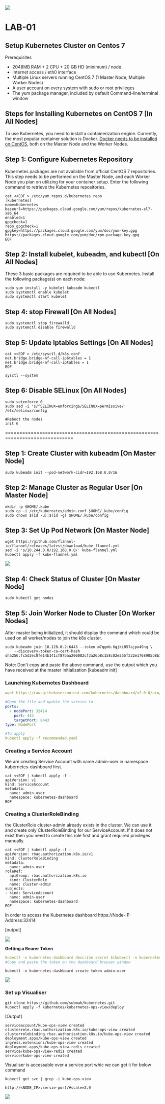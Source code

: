 
<img src="https://github.com/submah/kubernetes/blob/dev/images/c4logo.png">

**LAB-01**
=======================================================================================================================================

## Setup Kubernetes Cluster on Centos 7
Prerequisites

- 2048MB RAM + 2 CPU + 20 GB HD (minimum) / node
- Internet access / eth0 interface
- Multiple Linux servers running CentOS 7 (1 Master Node, Multiple Worker Nodes)
- A user account on every system with sudo or root privileges
- The yum package manager, included by default Command-line/terminal window


## Steps for Installing Kubernetes on CentOS 7  [In All Nodes]

To use Kubernetes, you need to install a containerization engine. Currently, the most popular container solution is Docker. 
[Docker needs to be installed on CentOS](https://raw.githubusercontent.com/submah/docker-tutorials/master/docs/install_docker_centos7.md), both on the Master Node and the Worker Nodes.

## Step 1: Configure Kubernetes Repository
Kubernetes packages are not available from official CentOS 7 repositories. This step needs to be performed on the Master Node, and each Worker Node you plan on utilizing for your container setup. Enter the following command to retrieve the Kubernetes repositories.

```
cat <<EOF > /etc/yum.repos.d/kubernetes.repo
[kubernetes]
name=Kubernetes
baseurl=https://packages.cloud.google.com/yum/repos/kubernetes-el7-x86_64
enabled=1
gpgcheck=1
repo_gpgcheck=1
gpgkey=https://packages.cloud.google.com/yum/doc/yum-key.gpg https://packages.cloud.google.com/yum/doc/rpm-package-key.gpg
EOF
```
## Step 2: Install kubelet, kubeadm, and kubectl [On All Nodes]
These 3 basic packages are required to be able to use Kubernetes. Install the following package(s) on each node:

```
sudo yum install -y kubelet kubeadm kubectl
sudo systemctl enable kubelet
sudo systemctl start kubelet

```

## Step 4: stop  Firewall [On All Nodes]
```
sudo systemctl stop firewalld
sudo systemctl disable firewalld
```

## Step 5: Update Iptables Settings [On All Nodes]

```
cat <<EOF > /etc/sysctl.d/k8s.conf
net.bridge.bridge-nf-call-ip6tables = 1
net.bridge.bridge-nf-call-iptables = 1
EOF

sysctl --system

```

## Step 6: Disable SELinux [On All Nodes]

```
sudo setenforce 0
sudo sed -i 's/^SELINUX=enforcing$/SELINUX=permissive/' /etc/selinux/config

#Reboot the nodes
init 6
```
==============================================================================

## Step 1: Create Cluster with kubeadm [On Master Node]

```
sudo kubeadm init --pod-network-cidr=192.168.0.0/16
```

## Step 2: Manage Cluster as Regular User [On Master Node]

```
mkdir -p $HOME/.kube
sudo cp -i /etc/kubernetes/admin.conf $HOME/.kube/config
sudo chown $(id -u):$(id -g) $HOME/.kube/config
```
## Step 3: Set Up Pod Network [On Master Node]

```
wget https://github.com/flannel-io/flannel/releases/latest/download/kube-flannel.yml
sed -i 's/10.244.0.0/192.168.0.0/' kube-flannel.yml
kubectl apply -f kube-flannel.yml
```
<img src="../images/get-nodes.png">

## Step 4: Check Status of Cluster [On Master Node]
```
sudo kubectl get nodes
```

## Step 5: Join Worker Node to Cluster [On Worker Nodes]
After master being initialized, it should display the command which could be used on all worker/nodes to join the k8s cluster.
```
sudo kubeadm join 10.128.0.2:6443 --token m7qgmb.6gjki057ajpo49nq \
    --discovery-token-ca-cert-hash sha256:fc5d3ec0fe14b141cf87baa206082cf3a26b8c158c02e255f232e1768905b8b7
```
Note: Don't copy and paste the above command, use the output which you have received at the master initialization [kubeadm init]

### Launching Kubernetes Dashboard
```yml
wget https://raw.githubusercontent.com/kubernetes/dashboard/v2.0.0/aio/deploy/recommended.yaml

#Open the file and update the service to
ports:
  - nodePort: 32414
    port: 443
    targetPort: 8443
type: NodePort

#To apply 
kubectl apply -f recommended.yaml
```

### Creating a Service Account
We are creating Service Account with name admin-user in namespace kubernetes-dashboard first.
```
cat <<EOF | kubectl apply -f -
apiVersion: v1
kind: ServiceAccount
metadata:
  name: admin-user
  namespace: kubernetes-dashboard
EOF
```

### Creating a ClusterRoleBinding
the ClusterRole cluster-admin already exists in the cluster. We can use it and create only ClusterRoleBinding for our ServiceAccount. If it does not exist then you need to create this role first and grant required privileges manually.
```
cat <<EOF | kubectl apply -f -
apiVersion: rbac.authorization.k8s.io/v1
kind: ClusterRoleBinding
metadata:
  name: admin-user
roleRef:
  apiGroup: rbac.authorization.k8s.io
  kind: ClusterRole
  name: cluster-admin
subjects:
- kind: ServiceAccount
  name: admin-user
  namespace: kubernetes-dashboard
EOF
```

In order to access the Kubernetes dashboard https://Node-IP-Address:32414 

[output]

<img src="../images/kubernetes-dashboard-token.png">

__Getting a Bearer Token__
```yml
kubectl -n kubernetes-dashboard describe secret $(kubectl -n kubernetes-dashboard get secret | grep admin-user | awk '{print $1}')
#Copy and paste the token on the dashboard browser window
```
```
kubectl -n kubernetes-dashboard create token admin-user
```
<img src="../images/kubernetes-dashboard.png">


### Set up Visualiser
```
git clone https://github.com/submah/kubernetes.git
kubectl apply -f kubernetes/kubernetes-ops-view/deploy
```
[Output]
```
serviceaccount/kube-ops-view created
clusterrole.rbac.authorization.k8s.io/kube-ops-view created
clusterrolebinding.rbac.authorization.k8s.io/kube-ops-view created
deployment.apps/kube-ops-view created
ingress.extensions/kube-ops-view created
deployment.apps/kube-ops-view-redis created
service/kube-ops-view-redis created
service/kube-ops-view created
```

Visualiser is accessable over a service port whic we can get it for below command

```
kubectl get svc | grep -i kube-ops-view
```


```
http://<NODE_IP>:servie-port/#scale=2.0
```

<img src="../images/viasualizer.PNG">



